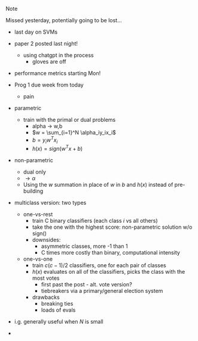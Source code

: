 >[!note]
>Missed yesterday, potentially going to be lost...

- last day on SVMs
- paper 2 posted last night!
	- using chatgpt in the process
		- gloves are off
- performance metrics starting Mon!
- Prog 1 due week from today
	- pain

- parametric
	- train with the primal or dual problems
		- alpha $\to$ w,b
		- $w = \sum_{i=1}^N \alpha_iy_ix_i$
		- $b = y_i w^T x_i$
		- $h(x)=sign(w^Tx+b)$
- non-parametric
	- dual only
	- $\to \alpha$
	- Using the $w$ summation in place of $w$ in $b$ and $h(x)$ instead of pre-building
- multiclass version: two types
	- one-vs-rest
		- train C binary classifiers (each class $i$ vs all others)
		- take the one with the highest score: non-parametric solution w/o sign()
		- downsides:
			- asymmetric classes, more -1 than 1
			- C times more costly than binary, computational intensity
	- one-vs-one
		- train $c(c-1)/2$ classifiers, one for each pair of classes
		- $h(x)$ evaluates on all of the classifiers, picks the class with the most votes
			- first past the post - alt. vote version?
			- tiebreakers via a primary/general election system
		- drawbacks
			- breaking ties
			- loads of evals
- i.g. generally useful when $N$ is small
- 